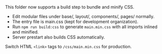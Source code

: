 This folder now supports a build step to bundle and minify CSS.

- Edit modular files under base/, layout/, components/, pages/ normally.
- The entry file is main.css (kept for development organization).
- Run `npm run build:css` to generate `main.min.css` with all imports inlined and minified.
- Server prestart also builds CSS automatically.

Switch HTML `<link>` tags to `/css/main.min.css` for production.
